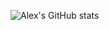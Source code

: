 ![Alex's GitHub stats](https://github-readme-stats.vercel.app/api?username=sashashakun&count_private=true&theme=graywhite)
